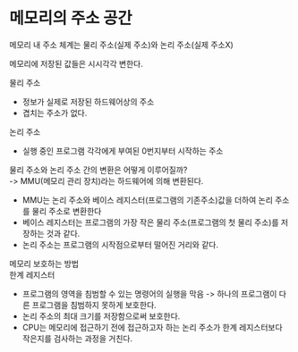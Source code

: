 # 메모리의 주소 공간

메모리 내 주소 체계는 물리 주소(실제 주소)와 논리 주소(실제 주소X)

메모리에 저장된 값들은 시시각각 변한다. 

물리 주소
- 정보가 실제로 저장된 하드웨어상의 주소
- 겹치는 주소가 없다. 

논리 주소
- 실행 중인 프로그램 각각에게 부여된 0번지부터 시작하는 주소

물리 주소와 논리 주소 간의 변환은 어떻게 이루어질까?   
-> MMU(메모리 관리 장치)라는 하드웨어에 의해 변환된다.
  - MMU는 논리 주소와 베이스 레지스터(프로그램의 기존주소)값을 더하여 논리 주소를 물리 주소로 변환한다
  - 베이스 레지스터는 프로그램의 가장 작은 물리 주소(프로그램의 첫 물리 주소)를 저장하는 것과 같다.
  - 논리 주소는 프로그램의 시작점으로부터 떨어진 거리와 같다.

메모리 보호하는 방법   
한계 레지스터   
- 프로그램의 영역을 침범할 수 있는 명령어의 실행을 막음 -> 하나의 프로그램이 다른 프로그램을 침범하지 못하게 보호한다. 
- 논리 주소의 최대 크기를 저장함으로써 보호한다.
- CPU는 메모리에 접근하기 전에 접근하고자 하는 논리 주소가 한계 레지스터보다 작은지를 검사하는 과정을 거친다. 
